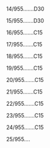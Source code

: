 14/955.......D30 


15/955.......D30 


16/955.......C15 


17/955.......C15 


18/955.......C15 


19/955.......C15 


20/955.......C15 


21/955.......C15 


22/955.......C15 


23/955.......C15 


24/955.......C15 


25/955.... 

